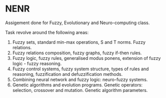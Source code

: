 # NENR 
Assigement done for Fuzzy, Evolutionary and Neuro-computing class. 

Task revolve around the following areas: 
1) Fuzzy sets, standard min-max operations, S and T norms. Fuzzy relations.
2) Fuzzy relations composition, fuzzy graphs, fuzzy if-then rules.
3) Fuzzy logic, fuzzy rules, generalised modus ponens, extension of fuzzy logic - fuzzy reasoning.
4) Fuzzy control systems, fuzzy system structure, types of rules and reasoning, fuzzification and defuzzification methods.
5) Combining neural network and fuzzy logic: neuro-fuzzy systems.
6) Genetic algorithms and evolution programs. Genetic operators: selection, crossover and mutation. Genetic algorithm parameters.

